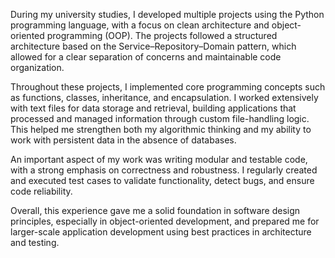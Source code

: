 During my university studies, I developed multiple projects using the Python programming language, with a focus on clean architecture and object-oriented programming (OOP). The projects followed a structured architecture based on the Service–Repository–Domain pattern, which allowed for a clear separation of concerns and maintainable code organization.

Throughout these projects, I implemented core programming concepts such as functions, classes, inheritance, and encapsulation. I worked extensively with text files for data storage and retrieval, building applications that processed and managed information through custom file-handling logic. This helped me strengthen both my algorithmic thinking and my ability to work with persistent data in the absence of databases.

An important aspect of my work was writing modular and testable code, with a strong emphasis on correctness and robustness. I regularly created and executed test cases to validate functionality, detect bugs, and ensure code reliability.

Overall, this experience gave me a solid foundation in software design principles, especially in object-oriented development, and prepared me for larger-scale application development using best practices in architecture and testing.

